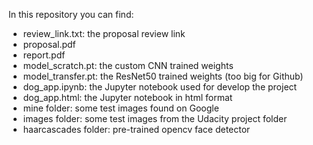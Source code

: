 
In this repository you can find:

- review_link.txt: the proposal review link
- proposal.pdf
- report.pdf
- model_scratch.pt: the custom CNN trained weights
- model_transfer.pt: the ResNet50 trained weights (too big for Github)
- dog_app.ipynb: the Jupyter notebook used for develop the project
- dog_app.html: the Jupyter notebook in html format
- mine folder: some test images found on Google
- images folder: some test images from the Udacity project folder
- haarcascades folder: pre-trained opencv face detector
